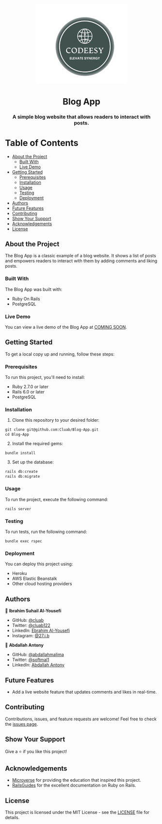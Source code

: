 <div align="center">
  <img src="logo.png" alt="logo" width="300"  height="auto" />
  <br/>

  <h1>Blog App</h1>
  <h3>A simple blog website that allows readers to interact with posts.</h3>
</div>

# Table of Contents

- [About the Project](#about-the-project)
  - [Built With](#built-with)
  - [Live Demo](#live-demo)
- [Getting Started](#getting-started)
  - [Prerequisites](#prerequisites)
  - [Installation](#installation)
  - [Usage](#usage)
  - [Testing](#testing)
  - [Deployment](#deployment)
- [Authors](#authors)
- [Future Features](#future-features)
- [Contributing](#contributing)
- [Show Your Support](#show-your-support)
- [Acknowledgements](#acknowledgements)
- [License](#license)

## About the Project

The Blog App is a classic example of a blog website. It shows a list of posts and empowers readers to interact with them by adding comments and liking posts.

### Built With

The Blog App was built with:

- Ruby On Rails
- PostgreSQL

### Live Demo

You can view a live demo of the Blog App at [COMING SOON](https://yourdeployedapplicationlink.com).

## Getting Started

To get a local copy up and running, follow these steps:

### Prerequisites

To run this project, you'll need to install:

- Ruby 2.7.0 or later
- Rails 6.0 or later
- PostgreSQL

### Installation

1. Clone this repository to your desired folder:
```
git clone git@github.com:Cluab/Blog-App.git
cd Blog-App
```
2. Install the required gems:
```
bundle install
```
3. Set up the database:
```
rails db:create
rails db:migrate
```

### Usage

To run the project, execute the following command:

```
rails server
```

### Testing

To run tests, run the following command:

```
bundle exec rspec
```

### Deployment

You can deploy this project using:

- Heroku
- AWS Elastic Beanstalk
- Other cloud hosting providers

## Authors

👤 **Ibrahim Suhail Al-Yousefi**

- GitHub: [@cluab](https://github.com/Cluab)
- Twitter: [@cluab122](https://twitter.com/cluab122)
- LinkedIn: [Ebrahim Al-Yousefi](https://www.linkedin.com/in/ebrahim-alyousefi/)
- Instagram: [@27.i.b](https://www.instagram.com/27.i.b/)

👤 **Abdallah Antony**

- GitHub: [@abdallahmalima](https://github.com/abdallahmalima)
- Twitter: [@softmal1](https://twitter.com/Softmal1)
- LinkedIn: [Abdallah Antony](https://www.linkedin.com/in/abdallah-malima-antony/)

## Future Features

- Add a live website feature that updates comments and likes in real-time.

## Contributing

Contributions, issues, and feature requests are welcome! Feel free to check the [issues page](../../issues/).

## Show Your Support

Give a ⭐️ if you like this project!

## Acknowledgements

- [Microverse](https://www.microverse.org/) for providing the education that inspired this project.
- [RailsGuides](https://guides.rubyonrails.org/) for the excellent documentation on Ruby on Rails.

## License

This project is licensed under the MIT License - see the [LICENSE](./License) file for details.
